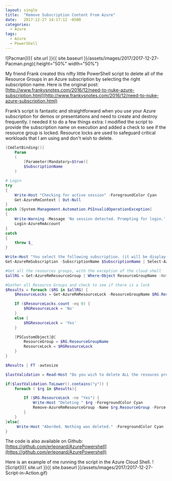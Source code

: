 ```yaml
---
layout: single
title:  "Remove Subscription Content From Azure"
date:   2017-12-27 14:17:12 -0500
categories:
  - Azure
tags:
  - Azure
  - PowerShell
---
```


![Pacman]({{ site.url }}{{ site.baseurl }}/assets/images/2017/2017-12-27-Pacman.png){:height="50%" width="50%"}

My friend Frank created this nifty little PowerShell script to delete all of the Resource Groups in an Azure subscription by selecting the right subscription name. Here is the original post: [http://www.frankysnotes.com/2016/12/need-to-nuke-azure-subscription.html](http://www.frankysnotes.com/2016/12/need-to-nuke-azure-subscription.html)

Frank’s script is fantastic and straightforward when you use your Azure subscription for demos or presentations and need to create and destroy frequently. I needed it to do a few things extra: I modified the script to provide the subscription name on execution and added a check to see if the resource group is locked. Resource locks are used to safeguard critical workloads that I am using and don't wish to delete.

````powershell
[CmdletBinding()]
    Param
    (
        [Parameter(Mandatory=$true)]
        $SubscriptionName
    )

# Login
try
{
    Write-Host "Checking for active session" -ForegroundColor Cyan
    Get-AzureRmContext | Out-Null
}
catch [System.Management.Automation.PSInvalidOperationException]
{
    Write-Warning -Message 'No session detected. Prompting for login.'
    Login-AzureRmAccount
}
catch
{
    throw $_
}

Write-Host "You select the following subscription. (it will be display 15 sec.)" -ForegroundColor Cyan
Get-AzureRmSubscription -SubscriptionName $SubscriptionName | Select-AzureRmSubscription 

#Get all the resources groups, with the exception of the cloud shell
$allRG = Get-AzureRmResourceGroup | Where-Object ResourceGroupName -NotLike "*cloud-shell*"

#Gather all Resource Groups and check to see if there is a lock
$Results = foreach ($RG in $allRG) {
    $ResourceLocks = Get-AzureRmResourceLock -ResourceGroupName $RG.ResourceGroupName

    If ($ResourceLocks.count -eq 0) {
        $RGResourceLock = 'No'
    }
    else {
        $RGResourceLock = 'Yes'
    }

    [PSCustomObject]@{
        ResourceGroup = $RG.ResourceGroupName
        ResourceLock = $RGResourceLock
    }
}

$Results | FT -autosize

$lastValidation = Read-Host "Do you wich to delete ALL the resouces previously listed that are not locked? (YES/ NO)"

if($lastValidation.ToLower().contains("y")) {
    foreach ( $rg in $Results){

        If ($RG.ResourceLock -ne "Yes") {
            Write-Host "Deleting " $rg -ForegroundColor Cyan 
            Remove-AzureRmResourceGroup -Name $rg.ResourceGroup -Force -WhatIf
        }
    }
}else{
     Write-Host "Aborded. Nothing was deleted." -ForegroundColor Cyan
}
````

The code is also available on Github: [https://github.com/erleonard/AzurePowershell](https://github.com/erleonard/AzurePowershell)

Here is an example of me running the script in the Azure Cloud Shell.
![Script]({{ site.url }}{{ site.baseurl }}/assets/images/2017/2017-12-27-Script-in-Action.gif)